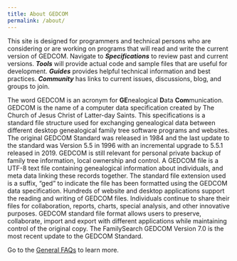 ```yaml
---
title: About GEDCOM
permalink: /about/
---
```

This site is designed for programmers and technical persons who are considering or are working on programs that will read and write the current version of GEDCOM. Navigate to ***Specifications*** to review past and current versions. ***Tools*** will provide actual code and sample files that are useful for development.  ***Guides*** provides helpful technical information and best practices.  ***Community*** has links to current issues, discussions, blog, and groups to join.

The word GEDCOM is an acronym for **GE**nealogical **D**ata **Com**munication. GEDCOM is the name of a computer data specification created by The Church of Jesus Christ of Latter-day Saints. This specifications is a standard file structure used for exchanging genealogical data between different desktop genealogical family tree software programs and websites. The original GEDCOM Standard was released in 1984 and the last update to the standard was Version 5.5 in 1996 with an incremental upgrade to 5.5.1 released in 2019. GEDCOM is still relevant for personal private backup of family tree information, local ownership and control. A GEDCOM file is a UTF-8 text file containing genealogical information about individuals, and meta data linking these records together. The standard file extension used is a suffix, “ged” to indicate the file has been formatted using the GEDCOM data specification. Hundreds of website and desktop applications support the reading and writing of GEDCOM files. Individuals continue to share their files for collaboration, reports, charts, special analysis, and other innovative purposes.
GEDCOM standard file format allows users to preserve, collaborate, import and export with different applications while maintaining control of the original copy. The FamilySearch GEDCOM Version 7.0 is the most recent update to the GEDCOM Standard.

Go to the [General FAQs](/generalfaqs) to learn more.


